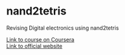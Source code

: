 # nand2tetris
Revising Digital electronics using nand2tetris  

[Link to course on Coursera](https://www.coursera.org/learn/build-a-computer)  
[Link to official website](https://www.nand2tetris.org/course)
